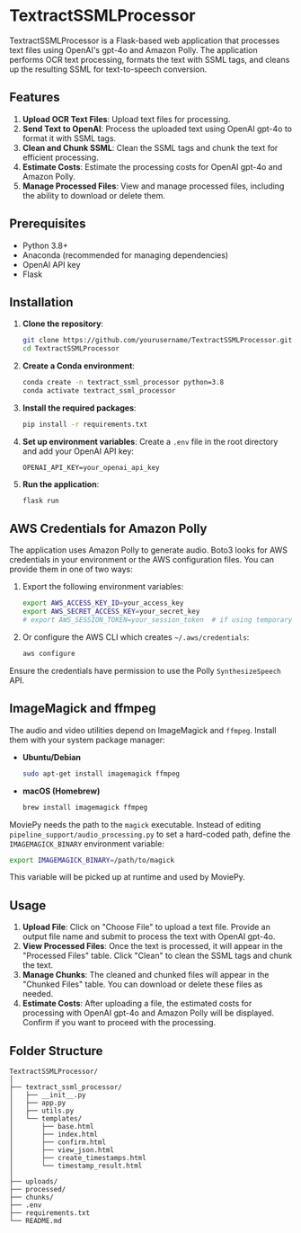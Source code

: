 # TextractSSMLProcessor

TextractSSMLProcessor is a Flask-based web application that processes text files using OpenAI's gpt-4o and Amazon Polly. The application performs OCR text processing, formats the text with SSML tags, and cleans up the resulting SSML for text-to-speech conversion.

## Features

1. **Upload OCR Text Files**: Upload text files for processing.
2. **Send Text to OpenAI**: Process the uploaded text using OpenAI gpt-4o to format it with SSML tags.
3. **Clean and Chunk SSML**: Clean the SSML tags and chunk the text for efficient processing.
4. **Estimate Costs**: Estimate the processing costs for OpenAI gpt-4o and Amazon Polly.
5. **Manage Processed Files**: View and manage processed files, including the ability to download or delete them.

## Prerequisites

- Python 3.8+
- Anaconda (recommended for managing dependencies)
- OpenAI API key
- Flask

## Installation

1. **Clone the repository**:
    ```bash
    git clone https://github.com/yourusername/TextractSSMLProcessor.git
    cd TextractSSMLProcessor
    ```

2. **Create a Conda environment**:
    ```bash
    conda create -n textract_ssml_processor python=3.8
    conda activate textract_ssml_processor
    ```

3. **Install the required packages**:
    ```bash
    pip install -r requirements.txt
    ```

4. **Set up environment variables**:
    Create a `.env` file in the root directory and add your OpenAI API key:
    ```env
    OPENAI_API_KEY=your_openai_api_key
    ```

5. **Run the application**:
    ```bash
    flask run
    ```

## AWS Credentials for Amazon Polly

The application uses Amazon Polly to generate audio. Boto3 looks for AWS
credentials in your environment or the AWS configuration files. You can
provide them in one of two ways:

1. Export the following environment variables:
   ```bash
   export AWS_ACCESS_KEY_ID=your_access_key
   export AWS_SECRET_ACCESS_KEY=your_secret_key
   # export AWS_SESSION_TOKEN=your_session_token  # if using temporary credentials
   ```
2. Or configure the AWS CLI which creates `~/.aws/credentials`:
   ```bash
   aws configure
   ```

Ensure the credentials have permission to use the Polly `SynthesizeSpeech` API.

## ImageMagick and ffmpeg

The audio and video utilities depend on ImageMagick and `ffmpeg`. Install them
with your system package manager:

- **Ubuntu/Debian**
  ```bash
  sudo apt-get install imagemagick ffmpeg
  ```
- **macOS (Homebrew)**
  ```bash
  brew install imagemagick ffmpeg
  ```

MoviePy needs the path to the `magick` executable. Instead of editing
`pipeline_support/audio_processing.py` to set a hard-coded path, define the
`IMAGEMAGICK_BINARY` environment variable:

```bash
export IMAGEMAGICK_BINARY=/path/to/magick
```

This variable will be picked up at runtime and used by MoviePy.

## Usage

1. **Upload File**: Click on "Choose File" to upload a text file. Provide an output file name and submit to process the text with OpenAI gpt-4o.
2. **View Processed Files**: Once the text is processed, it will appear in the "Processed Files" table. Click "Clean" to clean the SSML tags and chunk the text.
3. **Manage Chunks**: The cleaned and chunked files will appear in the "Chunked Files" table. You can download or delete these files as needed.
4. **Estimate Costs**: After uploading a file, the estimated costs for processing with OpenAI gpt-4o and Amazon Polly will be displayed. Confirm if you want to proceed with the processing.

## Folder Structure

```plaintext
TextractSSMLProcessor/
│
├── textract_ssml_processor/
│   ├── __init__.py
│   ├── app.py
│   ├── utils.py
│   └── templates/
│       ├── base.html
│       ├── index.html
│       ├── confirm.html
│       ├── view_json.html
│       ├── create_timestamps.html
│       └── timestamp_result.html
│
├── uploads/
├── processed/
├── chunks/
├── .env
├── requirements.txt
└── README.md
